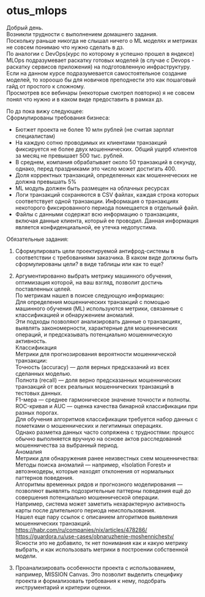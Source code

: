 # otus_mlops

Добрый день.  
Возникли трудности с выполнением домашнего задания.  
Поскольку раньше никогда не слышал ничего о ML моделях и метриках не совсем понимаю что нужно сделать в дз.  
По аналогии с DevOps(курс по которому я успешно прошел в яндексе) MLOps подразумевает раскатку готовых моделей (в случае c Devops - раскатку сервисов приложения) на подготовленную инфраструктуру.  
Если на данном курсе подразумевается самостоятельное создание моделей, то хороошо бы для новичков преподнести это как пошаговый гайд от простого к сложному.  
Просмотрев все вебинары (некоторые смотрел повторно) я не совсем понял что нужно и в каком виде предоставить в рамках дз.  

По дз пока вижу следующее:  
Сформулированы требования бизнеса:  
- Бютжет проекта не более 10 млн рублей (не считая зарплат специалистам)
- На каждую сотню проводимых их клиентами транзакций фиксируется не более двух мошеннических.
Общий ущерб клиентов за месяц не превышает 500 тыс. рублей.
- В среднем, компания обрабатывает около 50 транзакций в секунду, однако, перед праздниками это число может достигать 400.
- Доля корректных транзакций, определенных как мошеннеческих не должна превышать 5%
- ML модуль должен быть размещен на облачных ресурсах
- Логи транзакций сохраняются в CSV файлах, каждая строка которых соответствует одной транзакции. 
Информация о транзакциях некоторого фиксированного периода помещается в отдельный файл.
- Файлы с данными содержат всю информацию о транзакциях, включая данные клиента, который ее проводил. Данная информация является конфиденциальной, ее утечка недопустима.


Обязательные задания:
1. Сформулировать цели проектируемой антифрод-системы в соответствии с требованиями заказчика.
В каком виде должны быть сформулированы цели? в виде таблицы или как то еще?  

2. Аргументированно выбрать метрику машинного обучения, оптимизация которой, на ваш взгляд, позволит достичь поставленных целей.  
По метрикам нашел в поиске следующую информацию:  
Для определения мошеннических транзакций с помощью машинного обучения (ML) используются метрики, связанные с классификацией и обнаружением аномалий.  
Эти подходы позволяют анализировать данные о транзакциях, выявлять закономерности, характерные для мошеннических операций, и предсказывать потенциально мошенническую активность.   
Классификация  
Метрики для прогнозирования вероятности мошеннической транзакции:   
Точность (accuracy) — доля верных предсказаний из всех сделанных моделью.  
Полнота (recall) — доля верно предсказанных мошеннических транзакций от всех реальных мошеннических транзакций в тестовых данных.  
F1-мера — среднее гармоническое значение точности и полноты.  
ROC-кривая и AUC — оценка качества бинарной классификации при разных порогах.  
Для обучения алгоритмов классификации требуется набор данных с пометками о мошеннических и легитимных операциях.  
Однако разметка данных часто сопряжена с трудностями: процесс обычно выполняется вручную на основе актов расследований мошенничества за выбранный период.  
Аномалия  
Метрики для обнаружения ранее неизвестных схем мошенничества:  
Методы поиска аномалий — например, «Isolation Forest» и автоэнкодеры, которые находят отклонения от нормальных паттернов поведения.  
Алгоритмы временных рядов и прогнозного моделирования — позволяют выявлять подозрительные паттерны поведения ещё до совершения потенциально мошеннической операции.  
Например, система может заметить нехарактерную активность карты после длительного периода неиспользования.  
Нашел еще пару ссылок с описанием алгоритмов выявления мошеннических транзакций.  
https://habr.com/ru/companies/nix/articles/478286/  
https://guardora.ru/use-cases/obnaruzhenie-moshennichestv/  
Ясности это не добавило, тк нет понимания как и какую метрику выбрать, и как использовать метрики в построении собственной модели.

3. Проанализировать особенности проекта с использованием, например, MISSION Canvas. Это позволит выделить специфику проекта и формализовать требования к нему, подобрать инструментарий и критерии оценки.  
